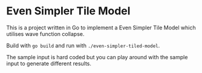 # Even Simpler Tile Model
This is a project written in Go to implement a Even Simpler Tile Model which utilises wave function collapse.

Build with `go build` and run with `./even-simpler-tiled-model`.

The sample input is hard coded but you can play around with the sample input to generate different results.